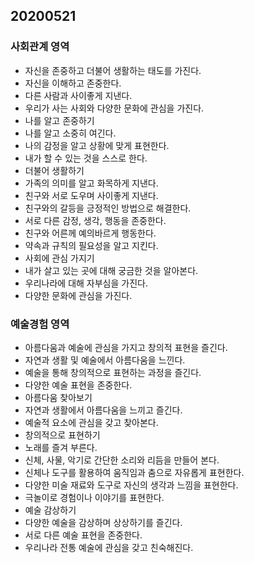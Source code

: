 ## 20200521

### 사회관계 영역
* 자신을 존중하고 더불어 생활하는 태도를 가진다.
* 자신을 이해하고 존중한다.
* 다른 사람과 사이좋게 지낸다.
* 우리가 사는 사회와 다양한 문화에 관심을 가진다.
* 나를 알고 존중하기
* 나를 알고 소중히 여긴다.
* 나의 감정을 알고 상황에 맞게 표현한다.
* 내가 할 수 있는 것을 스스로 한다.
* 더불어 생활하기
* 가족의 의미를 알고 화목하게 지낸다.
* 친구와 서로 도우며 사이좋게 지낸다.
* 친구와의 갈등을 긍정적인 방법으로 해결한다.
* 서로 다른 감정, 생각, 행동을 존중한다.
* 친구와 어른께 예의바르게 행동한다.
* 약속과 규칙의 필요성을 알고 지킨다.
* 사회에 관심 가지기
* 내가 살고 있는 곳에 대해 궁금한 것을 알아본다.
* 우리나라에 대해 자부심을 가진다.
* 다양한 문화에 관심을 가진다.

### 예술경험 영역
* 아름다움과 예술에 관심을 가지고 창의적 표현을 즐긴다.
* 자연과 생활 및 예술에서 아름다움을 느낀다.
* 예술을 통해 창의적으로 표현하는 과정을 즐긴다.
* 다양한 예술 표현을 존중한다.
* 아름다움 찾아보기
* 자연과 생활에서 아름다움을 느끼고 즐긴다.
* 예술적 요소에 관심을 갖고 찾아본다.
* 창의적으로 표현하기
* 노래를 즐겨 부른다.
* 신체, 사물, 악기로 간단한 소리와 리듬을 만들어 본다.
* 신체나 도구를 활용하여 움직임과 춤으로 자유롭게 표현한다.
* 다양한 미술 재료와 도구로 자신의 생각과 느낌을 표현한다.
* 극놀이로 경험이나 이야기를 표현한다.
* 예술 감상하기
* 다양한 예술을 감상하며 상상하기를 즐긴다.
* 서로 다른 예술 표현을 존중한다.
* 우리나라 전통 예술에 관심을 갖고 친숙해진다.
